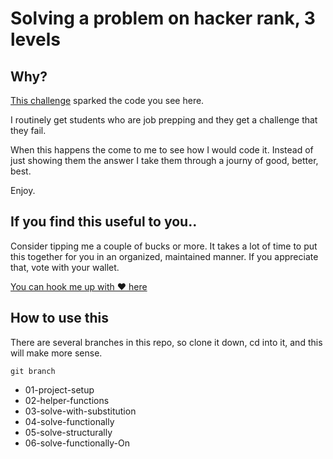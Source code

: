 # Solving a problem on hacker rank, 3 levels

## Why?

[This challenge](https://www.hackerrank.com/challenges/one-week-preparation-kit-plus-minus/problem?isFullScreen=true&h_l=interview&playlist_slugs%5B%5D=preparation-kits&playlist_slugs%5B%5D=one-week-preparation-kit&playlist_slugs%5B%5D=one-week-day-one) sparked the code you see here.

I routinely get students who are job prepping and they get a challenge that they fail.

When this happens the come to me to see how I would code it. Instead of just showing them the answer I take them through a journy of good, better, best.

Enjoy.

## If you find this useful to you..

Consider tipping me a couple of bucks or more. It takes a lot of time to put this together for you in an organized, maintained manner. If you appreciate that, vote with your wallet.

[You can hook me up with ❤️ here](https://bit.ly/3QHCB4c)

## How to use this

There are several branches in this repo, so clone it down, cd into it, and this will make more sense.

`git branch`

- 01-project-setup
- 02-helper-functions
- 03-solve-with-substitution
- 04-solve-functionally
- 05-solve-structurally
- 06-solve-functionally-On
